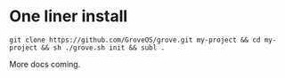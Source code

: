# One liner install
` git clone https://github.com/GroveOS/grove.git my-project && cd my-project && sh ./grove.sh init && subl . `

More docs coming.